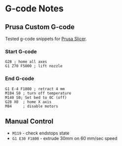 # G-code Notes

## Prusa Custom G-code

Tested g-code snippets for [Prusa Slicer](https://www.prusa3d.com/).

### Start G-code

```
G28 ; home all axes
G1 Z70 F5000 ; lift nozzle
```

### End G-code

```
G1 E-4 F1800 ; retract 4 mm
M104 S0 ; turn off temperature
M140 S0; Set bed to 0C (off)
G28 X0  ; home X axis
M84     ; disable motors
```

## Manual Control

- `M119` - check endstops state
- `G1 E30 F1800` - extrude 30mm on 60 mm/sec speed
